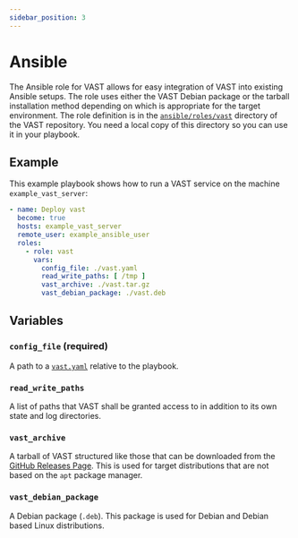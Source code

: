 ```yaml
---
sidebar_position: 3
---
```


# Ansible

The Ansible role for VAST allows for easy integration of VAST into
existing Ansible setups. The role uses either the VAST Debian package or
the tarball installation method depending on which is appropriate for the
target environment.
The role definition is in the [`ansible/roles/vast`][vast-repo-ansible]
directory of the VAST repository. You need a local copy of this directory so you
can use it in your playbook.

[vast-repo-ansible]: https://github.com/tenzir/vast/tree/master/ansible/roles/vast

## Example

This example playbook shows how to run a VAST service on the machine
`example_vast_server`:

```yaml
- name: Deploy vast
  become: true
  hosts: example_vast_server
  remote_user: example_ansible_user
  roles:
    - role: vast
      vars:
        config_file: ./vast.yaml
        read_write_paths: [ /tmp ]
        vast_archive: ./vast.tar.gz
        vast_debian_package: ./vast.deb
```

## Variables

### `config_file` (required)

A path to a [`vast.yaml`](../configure.md#configuration-files) relative to
the playbook.

### `read_write_paths`

A list of paths that VAST shall be granted access to in addition to its own
state and log directories.

### `vast_archive`

A tarball of VAST structured like those that can be downloaded from the [GitHub
Releases Page](https://github.com/tenzir/vast/releases). This is used for target
distributions that are not based on the `apt` package manager.

### `vast_debian_package`

A Debian package (`.deb`). This package is used for Debian and Debian based
Linux distributions.
